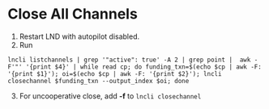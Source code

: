 Close All Channels
==================

1. Restart LND with autopilot disabled.
2. Run
```
lncli listchannels | grep '"active": true' -A 2 | grep point |  awk -F'"' '{print $4}' | while read cp; do funding_txn=$(echo $cp | awk -F: '{print $1}'); oi=$(echo $cp | awk -F: '{print $2}'); lncli closechannel $funding_txn --output_index $oi; done
```
3. For uncooperative close, add **-f** to  `lncli closechannel` 
